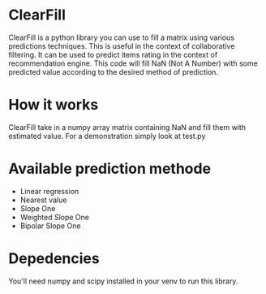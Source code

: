 # ClearFill
ClearFill is a python library you can use to fill a matrix using various predictions techniques. This is useful in the context of collaborative filtering. It can be used to predict items rating in the context of recommendation engine. This code will fill NaN (Not A Number) with some predicted value according to the desired method of prediction.

# How it works
ClearFill take in a numpy array matrix containing NaN and fill them with estimated value. For a demonstration simply look at test.py

# Available prediction methode
- Linear regression
- Nearest value
- Slope One
- Weighted Slope One
- Bipolar Slope One

# Depedencies
You'll need numpy and scipy installed in your venv to run this library.
